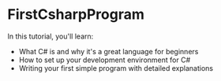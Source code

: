 # FirstCsharpProgram

In this tutorial, you'll learn:
- What C# is and why it's a great language for beginners
- How to set up your development environment for C#
- Writing your first simple program with detailed explanations
